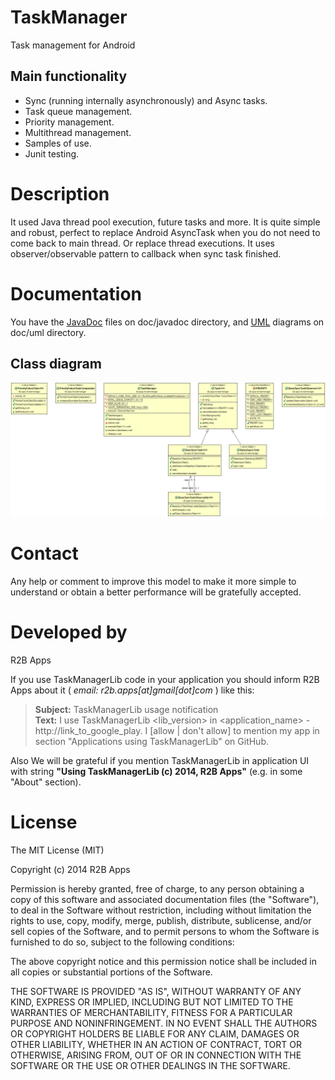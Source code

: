 TaskManager
===========

Task management for Android



Main functionality
------------------
* Sync (running internally asynchronously) and Async tasks.
* Task queue management.
* Priority management.
* Multithread management.
* Samples of use.
* Junit testing.



Description
===========
It used Java thread pool execution, future tasks and more. It is quite simple and robust,
perfect to replace Android AsyncTask when you do not need to come back to main thread. 
Or replace thread executions.
It uses observer/observable pattern to callback when sync task finished.




Documentation
=============
You have the [JavaDoc](TaskManagerLib/doc/javadoc) files on doc/javadoc directory, 
and [UML](TaskManagerLib/doc/uml) diagrams on doc/uml directory.

Class diagram
-------------
![Class diagram](TaskManagerLib/doc/uml/ClassDiagram.png?raw=true "Class diagram")



Contact
=======
Any help or comment to improve this model to make it more simple to understand 
or obtain a better performance will be gratefully accepted.



Developed by
============
R2B Apps

If you use TaskManagerLib code in your application you should inform R2B Apps about it ( *email: r2b.apps[at]gmail[dot]com* ) like this:
> **Subject:** TaskManagerLib usage notification<br />
> **Text:** I use TaskManagerLib &lt;lib_version> in &lt;application_name> - http://link_to_google_play.
> I [allow | don't allow] to mention my app in section "Applications using TaskManagerLib" on GitHub.

Also We will be grateful if you mention TaskManagerLib in application UI with string **"Using TaskManagerLib (c) 2014, R2B Apps"** (e.g. in some "About" section).



License
=======
The MIT License (MIT)

Copyright (c) 2014 R2B Apps

Permission is hereby granted, free of charge, to any person obtaining a copy
of this software and associated documentation files (the "Software"), to deal
in the Software without restriction, including without limitation the rights
to use, copy, modify, merge, publish, distribute, sublicense, and/or sell
copies of the Software, and to permit persons to whom the Software is
furnished to do so, subject to the following conditions:

The above copyright notice and this permission notice shall be included in all
copies or substantial portions of the Software.

THE SOFTWARE IS PROVIDED "AS IS", WITHOUT WARRANTY OF ANY KIND, EXPRESS OR
IMPLIED, INCLUDING BUT NOT LIMITED TO THE WARRANTIES OF MERCHANTABILITY,
FITNESS FOR A PARTICULAR PURPOSE AND NONINFRINGEMENT. IN NO EVENT SHALL THE
AUTHORS OR COPYRIGHT HOLDERS BE LIABLE FOR ANY CLAIM, DAMAGES OR OTHER
LIABILITY, WHETHER IN AN ACTION OF CONTRACT, TORT OR OTHERWISE, ARISING FROM,
OUT OF OR IN CONNECTION WITH THE SOFTWARE OR THE USE OR OTHER DEALINGS IN THE
SOFTWARE.
